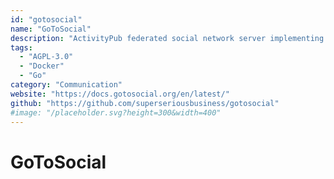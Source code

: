 ```yaml
---
id: "gotosocial"
name: "GoToSocial"
description: "ActivityPub federated social network server implementing the Mastodon client API."
tags:
  - "AGPL-3.0"
  - "Docker"
  - "Go"
category: "Communication"
website: "https://docs.gotosocial.org/en/latest/"
github: "https://github.com/superseriousbusiness/gotosocial"
#image: "/placeholder.svg?height=300&width=400"
---
```


# GoToSocial
